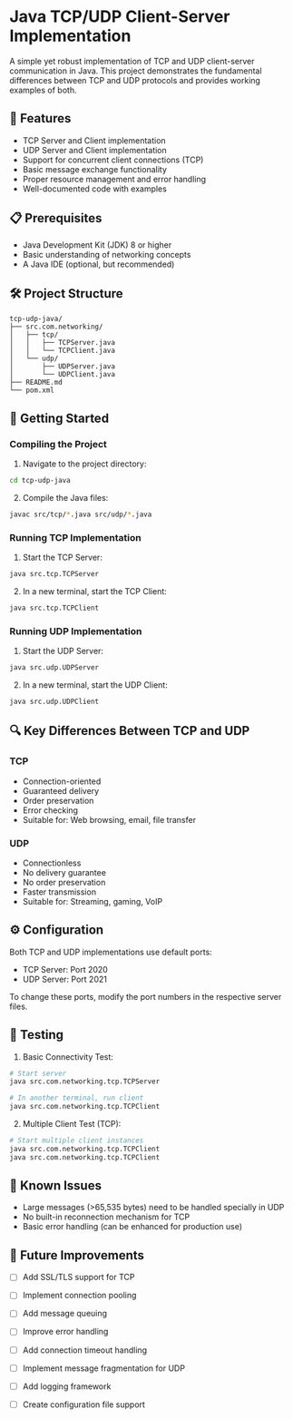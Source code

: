 # Java TCP/UDP Client-Server Implementation

A simple yet robust implementation of TCP and UDP client-server communication in Java. This project demonstrates the fundamental differences between TCP and UDP protocols and provides working examples of both.

## 🌟 Features

- TCP Server and Client implementation
- UDP Server and Client implementation
- Support for concurrent client connections (TCP)
- Basic message exchange functionality
- Proper resource management and error handling
- Well-documented code with examples

## 📋 Prerequisites

- Java Development Kit (JDK) 8 or higher
- Basic understanding of networking concepts
- A Java IDE (optional, but recommended)

## 🛠️ Project Structure

```
tcp-udp-java/
├── src.com.networking/
│   ├── tcp/
│   │   ├── TCPServer.java
│   │   └── TCPClient.java
│   └── udp/
│       ├── UDPServer.java
│       └── UDPClient.java
├── README.md
└── pom.xml
```

## 🚀 Getting Started

### Compiling the Project

1. Navigate to the project directory:
```bash
cd tcp-udp-java
```

2. Compile the Java files:
```bash
javac src/tcp/*.java src/udp/*.java
```

### Running TCP Implementation

1. Start the TCP Server:
```bash
java src.tcp.TCPServer
```

2. In a new terminal, start the TCP Client:
```bash
java src.tcp.TCPClient
```

### Running UDP Implementation

1. Start the UDP Server:
```bash
java src.udp.UDPServer
```

2. In a new terminal, start the UDP Client:
```bash
java src.udp.UDPClient
```



## 🔍 Key Differences Between TCP and UDP

### TCP
- Connection-oriented
- Guaranteed delivery
- Order preservation
- Error checking
- Suitable for: Web browsing, email, file transfer

### UDP
- Connectionless
- No delivery guarantee
- No order preservation
- Faster transmission
- Suitable for: Streaming, gaming, VoIP

## ⚙️ Configuration

Both TCP and UDP implementations use default ports:
- TCP Server: Port 2020
- UDP Server: Port 2021

To change these ports, modify the port numbers in the respective server files.

## 🧪 Testing

1. Basic Connectivity Test:
```bash
# Start server
java src.com.networking.tcp.TCPServer

# In another terminal, run client
java src.com.networking.tcp.TCPClient
```

2. Multiple Client Test (TCP):
```bash
# Start multiple client instances
java src.com.networking.tcp.TCPClient
java src.com.networking.tcp.TCPClient
```

## 🚧 Known Issues

- Large messages (>65,535 bytes) need to be handled specially in UDP
- No built-in reconnection mechanism for TCP
- Basic error handling (can be enhanced for production use)

## 🔮 Future Improvements

- [ ] Add SSL/TLS support for TCP
- [ ] Implement connection pooling
- [ ] Add message queuing
- [ ] Improve error handling
- [ ] Add connection timeout handling
- [ ] Implement message fragmentation for UDP
- [ ] Add logging framework
- [ ] Create configuration file support


